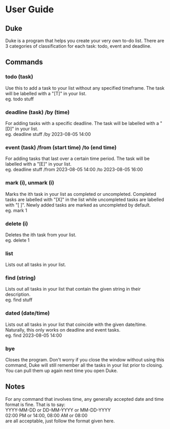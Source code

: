 # User Guide

## Duke
Duke is a program that helps you create your very own to-do list. There are 3 categories of
classification for each task: todo, event and deadline.

## Commands
### todo (task)
   Use this to add a task to your list without any specified timeframe. The task will be labelled with a
   "[T]" in your list.\
   eg. todo stuff
### deadline (task) /by (time)
   For adding tasks with a specific deadline. The task will be labelled with a "[D]" in your list.\
   eg. deadline stuff /by 2023-08-05 14:00
### event (task) /from (start time) /to (end time)
   For adding tasks that last over a certain time period. The task will be labelled with a "[E]" in your
   list.\
   eg. deadline stuff /from 2023-08-05 14:00 /to 2023-08-05 16:00
### mark (i), unmark (i)
   Marks the ith task in your list as completed or uncompleted. Completed tasks are labelled with "[X]"
   in the list while uncompleted tasks are labelled with "[ ]". Newly added tasks are marked as uncompleted
   by default.\
   eg. mark 1
### delete (i)
   Deletes the ith task from your list.\
   eg. delete 1
### list
   Lists out all tasks in your list.
### find (string)
   Lists out all tasks in your list that contain the given string in their description.\
   eg. find stuff
### dated (date/time)
   Lists out all tasks in your list that coincide with the given date/time. Naturally, this only works
   on deadline and event tasks.\
   eg. find 2023-08-05 14:00
### bye
   Closes the program. Don't worry if you close the window without using this command, Duke will still
   remember all the tasks in your list prior to closing. You can pull them up again next time you open
   Duke.

## Notes
   For any command that involves time, any generally accepted date and time format is fine. That is to say:\
   YYYY-MM-DD or DD-MM-YYYY or MM-DD-YYYY\
   02:00 PM or 14:00, 08:00 AM or 08:00\
   are all acceptable, just follow the format given here.
   